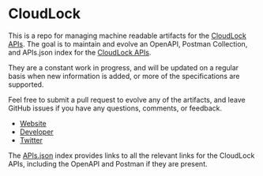 # CloudLockThis is a repo for managing machine readable artifacts for the [CloudLock APIs](http://cloudlock.com). The goal is to maintain and evolve an OpenAPI, Postman Collection, and APIs.json index for the [CloudLock APIs](http://cloudlock.com).They are a constant work in progress, and will be updated on a regular basis when new information is added, or more of the specifications are supported.Feel free to submit a pull request to evolve any of the artifacts, and leave GitHub issues if you have any questions, comments, or feedback.- [Website](http://cloudlock.com)- [Developer](http://cloudlock.com)- [Twitter](https://twitter.com/cloudlock)The [APIs.json](https://github.com/api-evangelist/cloudlock/blob/master/apis.json) index provides links to all the relevant links for the CloudLock APIs, including the OpenAPI and Postman if they are present.